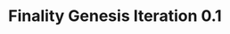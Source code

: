 ---
layout: default
title: Finality Genesis Iteration 0.1
parent: Finality Genesis Changelog
has_children: true
nav_order: 1
---
